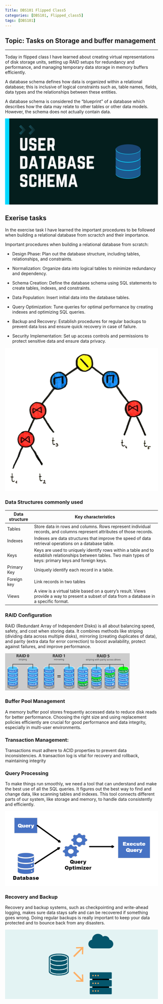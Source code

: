 ```yaml
---
Title: DBS101 Flipped Class5
categories: [DBS101, Flipped_class5]
tags: [DBS101]
---
```

## Topic: Tasks on Storage and buffer management 
---

Today in flipped class I have learned about creating virtual representations of disk storage units, setting up RAID setups for redundancy and performance, and managing temporary data storage in memory buffers efficiently.

A database schema defines how data is organized within a relational database; this is inclusive of logical constraints such as, table names, fields, data types and the relationships between these entities.

A database schema is considered the “blueprint” of a database which describes how the data may relate to other tables or other data models. However, the schema does not actually contain data.

![alt text](../database.jpg)

## Exerise tasks
In the exercise task I have learned the important procedures to be followed when building a relational database from scractch and their importance.

Important procedures when building a relational database from scratch:

* Design Phase: Plan out the database structure, including tables, relationships, and constraints.

* Normalization: Organize data into logical tables to minimize redundancy and dependency.

* Schema Creation: Define the database schema using SQL statements to create tables, indexes, and constraints.

* Data Population: Insert initial data into the database tables.

* Query Optimization: Tune queries for optimal performance by creating indexes and optimizing SQL queries.

* Backup and Recovery: Establish procedures for regular backups to prevent data loss and ensure quick recovery in case of failure.

* Security Implementation: Set up access controls and permissions to protect sensitive data and ensure data privacy.

![alt text](../impooo.png)

### Data Structures commonly used


| Data structure | Key characteristics | 
| ----------- | ----------- | 
| Tables | Store data in rows and columns. Rows represent individual records, and columns represent attributes of those records. | 
| Indexes | Indexes are data structures that improve the speed of data retrieval operations on a database table. |
| Keys | Keys are used to uniquely identify rows within a table and to establish relationships between tables. Two main types of keys: primary keys and foreign keys. |
| Primary Key | Uniquely identify each record in a table. |
| Foreign key | Link records in two tables |  
| Views | A view is a virtual table based on a query’s result. Views provide a way to present a subset of data from a database in a specific format. |


### RAID Configuration
RAID (Redundant Array of Independent Disks) is all about balancing speed, safety, and cost when storing data. It combines methods like striping (dividing data across multiple disks), mirroring (creating duplicates of data), and parity (extra data for error correction) to boost availability, protect against failures, and improve performance.

![alt text](../raid.png)


### Buffer Pool Management
A memory buffer pool stores frequently accessed data to reduce disk reads for better performance. Choosing the right size and using replacement policies efficiently are crucial for good performance and data integrity, especially in multi-user environments.

### Transaction Management:
Transactions must adhere to ACID properties to prevent data inconsistencies. A transaction log is vital for recovery and rollback, maintaining integrity

### Query Processing
To make things run smoothly, we need a tool that can understand and make the best use of all the SQL queries. It figures out the best way to find and change data, like scanning tables and indexes. This tool connects different parts of our system, like storage and memory, to handle data consistently and efficiently.

![alt text](../ques.webp)

### Recovery and Backup
Recovery and backup systems, such as checkpointing and write-ahead logging, makes sure data stays safe and can be recovered if something goes wrong. Doing regular backups is really important to keep your data protected and to bounce back from any disasters.

![alt text](../manaa.png)
